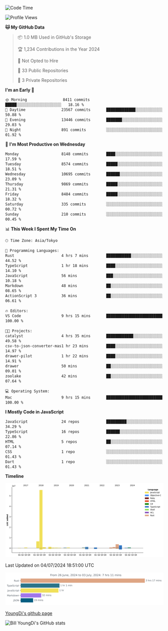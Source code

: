 <!--START_SECTION:waka-->
![Code Time](http://img.shields.io/badge/Code%20Time-782%20hrs%2043%20mins-blue)

![Profile Views](http://img.shields.io/badge/Profile%20Views-0-blue)

**🐱 My GitHub Data** 

> 📦 1.0 MB Used in GitHub's Storage 
 > 
> 🏆 1,234 Contributions in the Year 2024
 > 
> 🚫 Not Opted to Hire
 > 
> 📜 33 Public Repositories 
 > 
> 🔑 3 Private Repositories 
 > 
**I'm an Early 🐤** 

```text
🌞 Morning                8411 commits        █████░░░░░░░░░░░░░░░░░░░░   18.16 % 
🌆 Daytime                23567 commits       █████████████░░░░░░░░░░░░   50.88 % 
🌃 Evening                13446 commits       ███████░░░░░░░░░░░░░░░░░░   29.03 % 
🌙 Night                  891 commits         ░░░░░░░░░░░░░░░░░░░░░░░░░   01.92 % 
```
📅 **I'm Most Productive on Wednesday** 

```text
Monday                   8148 commits        ████░░░░░░░░░░░░░░░░░░░░░   17.59 % 
Tuesday                  8574 commits        █████░░░░░░░░░░░░░░░░░░░░   18.51 % 
Wednesday                10695 commits       ██████░░░░░░░░░░░░░░░░░░░   23.09 % 
Thursday                 9869 commits        █████░░░░░░░░░░░░░░░░░░░░   21.31 % 
Friday                   8484 commits        █████░░░░░░░░░░░░░░░░░░░░   18.32 % 
Saturday                 335 commits         ░░░░░░░░░░░░░░░░░░░░░░░░░   00.72 % 
Sunday                   210 commits         ░░░░░░░░░░░░░░░░░░░░░░░░░   00.45 % 
```


📊 **This Week I Spent My Time On** 

```text
🕑︎ Time Zone: Asia/Tokyo

💬 Programming Languages: 
Rust                     4 hrs 7 mins        ███████████░░░░░░░░░░░░░░   44.52 % 
TypeScript               1 hr 18 mins        ████░░░░░░░░░░░░░░░░░░░░░   14.10 % 
JavaScript               56 mins             ███░░░░░░░░░░░░░░░░░░░░░░   10.18 % 
Markdown                 48 mins             ██░░░░░░░░░░░░░░░░░░░░░░░   08.65 % 
ActionScript 3           36 mins             ██░░░░░░░░░░░░░░░░░░░░░░░   06.61 % 

🔥 Editors: 
VS Code                  9 hrs 15 mins       █████████████████████████   100.00 % 

🐱‍💻 Projects: 
catalyst                 4 hrs 35 mins       ████████████░░░░░░░░░░░░░   49.58 % 
csv-to-json-converter-mas1 hr 23 mins        ████░░░░░░░░░░░░░░░░░░░░░   14.97 % 
drawer-pilot             1 hr 22 mins        ████░░░░░░░░░░░░░░░░░░░░░   14.91 % 
drawer                   50 mins             ██░░░░░░░░░░░░░░░░░░░░░░░   09.01 % 
zoolake                  42 mins             ██░░░░░░░░░░░░░░░░░░░░░░░   07.64 % 

💻 Operating System: 
Mac                      9 hrs 15 mins       █████████████████████████   100.00 % 
```

**I Mostly Code in JavaScript** 

```text
JavaScript               24 repos            █████████░░░░░░░░░░░░░░░░   34.29 % 
TypeScript               16 repos            ██████░░░░░░░░░░░░░░░░░░░   22.86 % 
HTML                     5 repos             ██░░░░░░░░░░░░░░░░░░░░░░░   07.14 % 
CSS                      1 repo              ░░░░░░░░░░░░░░░░░░░░░░░░░   01.43 % 
Dart                     1 repo              ░░░░░░░░░░░░░░░░░░░░░░░░░   01.43 % 
```



**Timeline**

![Lines of Code chart](https://raw.githubusercontent.com/Youngdi/Youngdi/master/assets/bar_graph.png)


 Last Updated on 04/07/2024 18:51:00 UTC
<!--END_SECTION:waka-->

![wakatime](./images/stat.svg)

[YoungDi's github page](https://youngdi.github.io)

![Bill YoungDi's GitHub stats](https://github-readme-stats.vercel.app/api?username=youngdi&count_private=true&show_icons=true)
